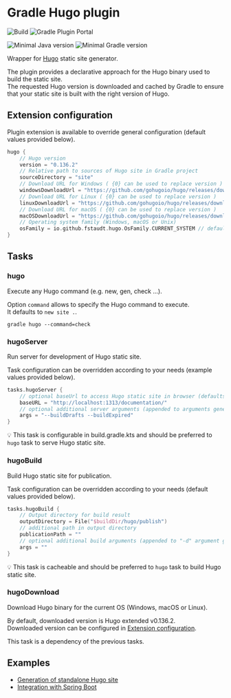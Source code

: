 # Gradle Hugo plugin

![Build](https://github.com/fstaudt/gradle-hugo-plugin/workflows/Build/badge.svg)
![Gradle Plugin Portal](https://img.shields.io/gradle-plugin-portal/v/io.github.fstaudt.hugo)

![Minimal Java version](https://img.shields.io/badge/Minimal_Java_version-17-blue)
![Minimal Gradle version](https://img.shields.io/badge/Minimal_Gradle_version-7.6.4-blue)

Wrapper for [Hugo](https://gohugo.io) static site generator.

The plugin provides a declarative approach for the Hugo binary used to build the static site.\
The requested Hugo version is downloaded and cached by Gradle to ensure that your static site is built with the right version of Hugo.

## Extension configuration

Plugin extension is available to override general configuration (default values provided below).

```kotlin
hugo {
    // Hugo version
    version = "0.136.2"
    // Relative path to sources of Hugo site in Gradle project
    sourceDirectory = "site"
    // Download URL for Windows ( {0} can be used to replace version )
    windowsDownloadUrl = "https://github.com/gohugoio/hugo/releases/download/v{0}/hugo_extended_{0}_windows-amd64.zip"
    // Download URL for Linux ( {0} can be used to replace version )
    linuxDownloadUrl = "https://github.com/gohugoio/hugo/releases/download/v{0}/hugo_extended_{0}_linux-amd64.tar.gz"
    // Download URL for macOS ( {0} can be used to replace version )
    macOSDownloadUrl = "https://github.com/gohugoio/hugo/releases/download/v{0}/hugo_extended_{0}_darwin-universal.tar.gz"
    // Operating system family (Windows, macOS or Unix)
    osFamily = io.github.fstaudt.hugo.OsFamily.CURRENT_SYSTEM // default value derived from system property "os.name"
}
```

## Tasks

### hugo

Execute any Hugo command (e.g. new, gen, check ...).

Option `command` allows to specify the Hugo command to execute.\
It defaults to `new site .`.

```shell
gradle hugo --command=check
```

### hugoServer

Run server for development of Hugo static site.

Task configuration can be overridden according to your needs (example values provided below).

```kotlin
tasks.hugoServer {
    // optional baseUrl to access Hugo static site in browser (defaults to baseUrl configured in config.toml)
    baseURL = "http://localhost:1313/documentation/"
    // optional additional server arguments (appended to arguments generated from baseUrl)
    args = "--buildDrafts --buildExpired"
}
```

:bulb: This task is configurable in build.gradle.kts and should be preferred to `hugo` task to serve Hugo static site.

### hugoBuild

Build Hugo static site for publication.

Task configuration can be overridden according to your needs (default values provided below).

```kotlin
tasks.hugoBuild {
    // Output directory for build result
    outputDirectory = File("$buildDir/hugo/publish")
    // additional path in output directory
    publicationPath = ""
    // optional additional build arguments (appended to "-d" argument generated from previous properties) 
    args = ""
}
```

:bulb: This task is cacheable and should be preferred to `hugo` task to build Hugo static site.

### hugoDownload

Download Hugo binary for the current OS (Windows, macOS or Linux).

By default, downloaded version is Hugo extended v0.136.2.\
Downloaded version can be configured in [Extension configuration](#extension-configuration).

This task is a dependency of the previous tasks.

## Examples

- [Generation of standalone Hugo site](https://github.com/fstaudt/gradle-hugo-plugin-examples)
- [Integration with Spring Boot](https://github.com/fstaudt/gradle-hugo-plugin-examples)
